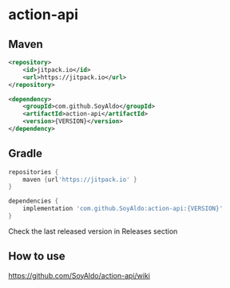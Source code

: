 # action-api

## Maven
```XML
<repository>
    <id>jitpack.io</id>
    <url>https://jitpack.io</url>
</repository>
```

```XML
<dependency>
    <groupId>com.github.SoyAldo</groupId>
    <artifactId>action-api</artifactId>
    <version>{VERSION}</version>
</dependency>
```
## Gradle
```groovy
repositories {
    maven {url'https://jitpack.io' }
}
```
 
```groovy
dependencies {
    implementation 'com.github.SoyAldo:action-api:{VERSION}'
}
```
Check the last released version in Releases section

## How to use
https://github.com/SoyAldo/action-api/wiki
